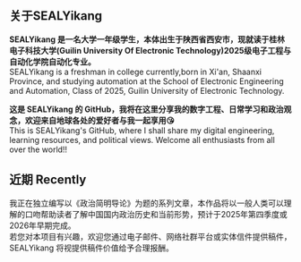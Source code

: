 ## 关于SEALYikang
**SEALYikang 是一名大学一年级学生，本体出生于陕西省西安市，现就读于桂林电子科技大学(Guilin University Of Electronic Technology)2025级电子工程与自动化学院自动化专业。**\
SEALYikang is a freshman in college currently,born in Xi'an, Shaanxi Province, and studying automation at the School of Electronic Engineering and Automation, Class of 2025, Guilin University of Electronic Technology.

**这是 SEALYikang 的 GitHub，我将在这里分享我的数字工程、日常学习和政治观念，欢迎来自地球各处的爱好者与我一起享用😘**\
This is SEALYikang's GitHub, where I shall share my digital engineering, learning resources, and political views. Welcome all enthusiasts from all over the world!!

## 近期 Recently
我正在独立编写以《政治简明导论》为题的系列文章，本作品将以一般人类可以理解的口吻帮助读者了解中国国内政治历史和当前形势，预计于2025年第四季度或2026年早期完成。\
若您对本项目有兴趣，欢迎您通过电子邮件、网络社群平台或实体信件提供稿件，SEALYikang 将视提供稿件价值给予合理报酬。
